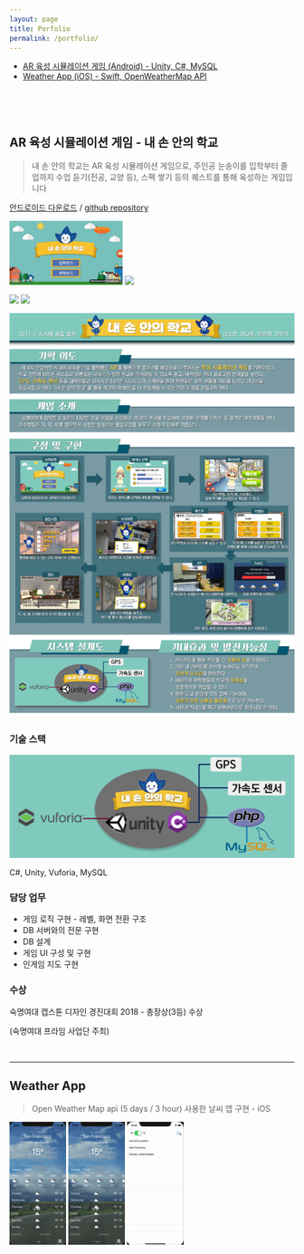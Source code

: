 ```yaml
---
layout: page
title: Porfolio
permalink: /portfolio/
---
```


- [AR 육성 시뮬레이션 게임 (Android) - Unity, C#, MySQL](https://github.com/daheenallwhite/ARSimulationGame_SnowFlake)
- [Weather App (iOS) - Swift, OpenWeatherMap API](https://github.com/daheenallwhite/WeatherApp) 

&nbsp;

&nbsp;



## AR 육성 시뮬레이션 게임 - 내 손 안의 학교

> 내 손 안의 학교는 AR 육성 시뮬레이션 게임으로, 주인공 눈송이를 입학부터 졸업까지 수업 듣기(전공, 교양 등), 스펙 쌓기 등의 퀘스트를 통해 육성하는 게임입니다

[안드로이드 다운로드](https://drive.google.com/file/d/14NRzxCzf0J_nB12_KM2Y3GC7UpI6zfTg/view?usp=sharing) / [github repository](https://github.com/daheenallwhite/ARSimulationGame_SnowFlake)

<p float="left">
  <img src="https://github.com/daheenallwhite/ARSimulationGame_SnowFlake/blob/master/images/start.gif?raw=true" width="200" />
  <img src="https://github.com/daheenallwhite/ARSimulationGame_SnowFlake/blob/master/images/monster.gif?raw=true" width="200" /> 
</p>

<p float="left">
  <img src="https://github.com/daheenallwhite/ARSimulationGame_SnowFlake/blob/master/images/classroom.gif?raw=true" width="200" />
  <img src="https://github.com/daheenallwhite/ARSimulationGame_SnowFlake/blob/master/images/toeic-monster.gif?raw=true" width="200" /> 
</p>

![](https://github.com/daheenallwhite/ARSimulationGame_SnowFlake/blob/master/images/poster.png?raw=true)

### 기술 스택

![](https://github.com/daheenallwhite/ARSimulationGame_SnowFlake/blob/master/images/stack-brief.png?raw=true)

C#, Unity, Vuforia, MySQL

### 담당 업무

- 게임 로직 구현 - 레벨, 화면 전환 구조
- DB 서버와의 전문 구현 
- DB 설계
- 게임 UI 구성 및 구현
- 인게임 지도 구현

### 수상

숙명여대 캡스톤 디자인 경진대회 2018 - 총장상(3등) 수상

(숙명여대 프라임 사업단 주최)

&nbsp;

---

## Weather App

>  Open Weather Map api (5 days / 3 hour) 사용한 날씨 앱 구현 - iOS

<p float="left">
  <img src="https://github.com/daheenallwhite/WeatherApp/blob/master/images/display-1.gif?raw=true" width="100" />
  <img src="https://github.com/daheenallwhite/WeatherApp/blob/master/images/display-2.gif?raw=true" width="100" /> 
  <img src="https://github.com/daheenallwhite/WeatherApp/blob/master/images/display-3.gif?raw=true" width="100" />
</p>



&nbsp;